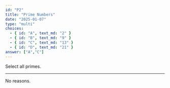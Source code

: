 ```yaml
---
id: "P2"
title: "Prime Numbers"
date: "2025-01-07"
type: "multi"
choices:
  - { id: "A", text_md: "2" }
  - { id: "B", text_md: "9" }
  - { id: "C", text_md: "13" }
  - { id: "D", text_md: "21" }
answer: ["A","C"]
---
```

Select all primes.

---
No reasons.